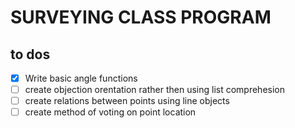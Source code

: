 # SURVEYING CLASS PROGRAM

## to dos
- [x] Write basic angle functions
- [ ] create objection orentation rather then using list comprehesion
- [ ] create relations between points using line objects
- [ ] create method of voting on point location

